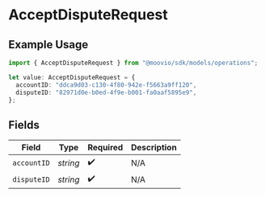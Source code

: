 # AcceptDisputeRequest

## Example Usage

```typescript
import { AcceptDisputeRequest } from "@moovio/sdk/models/operations";

let value: AcceptDisputeRequest = {
  accountID: "ddca9d03-c130-4f80-942e-f5663a9ff120",
  disputeID: "82971d0e-b0ed-4f9e-b001-fa0aaf5895e9",
};
```

## Fields

| Field              | Type               | Required           | Description        |
| ------------------ | ------------------ | ------------------ | ------------------ |
| `accountID`        | *string*           | :heavy_check_mark: | N/A                |
| `disputeID`        | *string*           | :heavy_check_mark: | N/A                |